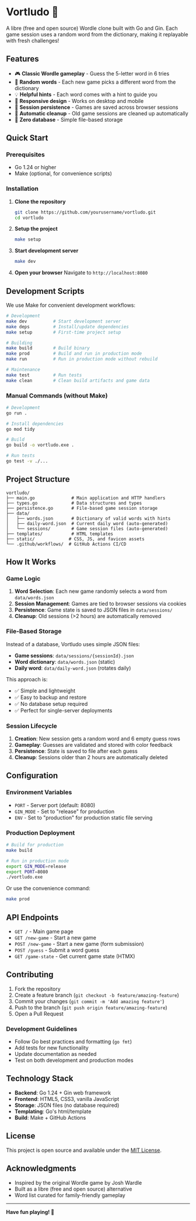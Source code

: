 # Vortludo 🎯

A libre (free and open source) Wordle clone built with Go and Gin. Each game session uses a random word from the dictionary, making it replayable with fresh challenges!

## Features

- 🎮 **Classic Wordle gameplay** - Guess the 5-letter word in 6 tries
- 🔀 **Random words** - Each new game picks a different word from the dictionary
- 💡 **Helpful hints** - Each word comes with a hint to guide you
- 📱 **Responsive design** - Works on desktop and mobile
- 💾 **Session persistence** - Games are saved across browser sessions
- 🌙 **Automatic cleanup** - Old game sessions are cleaned up automatically
- 🚀 **Zero database** - Simple file-based storage

## Quick Start

### Prerequisites

- Go 1.24 or higher
- Make (optional, for convenience scripts)

### Installation

1. **Clone the repository**
   ```bash
   git clone https://github.com/yourusername/vortludo.git
   cd vortludo
   ```

2. **Setup the project**
   ```bash
   make setup
   ```

3. **Start development server**
   ```bash
   make dev
   ```

4. **Open your browser**
   Navigate to `http://localhost:8080`

## Development Scripts

We use Make for convenient development workflows:

```bash
# Development
make dev          # Start development server
make deps         # Install/update dependencies
make setup        # First-time project setup

# Building
make build        # Build binary
make prod         # Build and run in production mode
make run          # Run in production mode without rebuild

# Maintenance
make test         # Run tests
make clean        # Clean build artifacts and game data
```

### Manual Commands (without Make)

```bash
# Development
go run .

# Install dependencies
go mod tidy

# Build
go build -o vortludo.exe .

# Run tests
go test -v ./...
```

## Project Structure

```
vortludo/
├── main.go              # Main application and HTTP handlers
├── types.go             # Data structures and types
├── persistence.go       # File-based game session storage
├── data/
│   ├── words.json       # Dictionary of valid words with hints
│   ├── daily-word.json  # Current daily word (auto-generated)
│   └── sessions/        # Game session files (auto-generated)
├── templates/           # HTML templates
├── static/             # CSS, JS, and favicon assets
└── .github/workflows/  # GitHub Actions CI/CD
```

## How It Works

### Game Logic

1. **Word Selection**: Each new game randomly selects a word from `data/words.json`
2. **Session Management**: Games are tied to browser sessions via cookies
3. **Persistence**: Game state is saved to JSON files in `data/sessions/`
4. **Cleanup**: Old sessions (>2 hours) are automatically removed

### File-Based Storage

Instead of a database, Vortludo uses simple JSON files:

- **Game sessions**: `data/sessions/{sessionId}.json`
- **Word dictionary**: `data/words.json` (static)
- **Daily word**: `data/daily-word.json` (rotates daily)

This approach is:
- ✅ Simple and lightweight
- ✅ Easy to backup and restore
- ✅ No database setup required
- ✅ Perfect for single-server deployments

### Session Lifecycle

1. **Creation**: New session gets a random word and 6 empty guess rows
2. **Gameplay**: Guesses are validated and stored with color feedback
3. **Persistence**: State is saved to file after each guess
4. **Cleanup**: Sessions older than 2 hours are automatically deleted

## Configuration

### Environment Variables

- `PORT` - Server port (default: 8080)
- `GIN_MODE` - Set to "release" for production
- `ENV` - Set to "production" for production static file serving

### Production Deployment

```bash
# Build for production
make build

# Run in production mode
export GIN_MODE=release
export PORT=8080
./vortludo.exe
```

Or use the convenience command:
```bash
make prod
```

## API Endpoints

- `GET /` - Main game page
- `GET /new-game` - Start a new game
- `POST /new-game` - Start a new game (form submission)
- `POST /guess` - Submit a word guess
- `GET /game-state` - Get current game state (HTMX)

## Contributing

1. Fork the repository
2. Create a feature branch (`git checkout -b feature/amazing-feature`)
3. Commit your changes (`git commit -m 'Add amazing feature'`)
4. Push to the branch (`git push origin feature/amazing-feature`)
5. Open a Pull Request

### Development Guidelines

- Follow Go best practices and formatting (`go fmt`)
- Add tests for new functionality
- Update documentation as needed
- Test on both development and production modes

## Technology Stack

- **Backend**: Go 1.24 + Gin web framework
- **Frontend**: HTML5, CSS3, vanilla JavaScript
- **Storage**: JSON files (no database required)
- **Templating**: Go's html/template
- **Build**: Make + GitHub Actions

## License

This project is open source and available under the [MIT License](LICENSE).

## Acknowledgments

- Inspired by the original Wordle game by Josh Wardle
- Built as a libre (free and open source) alternative
- Word list curated for family-friendly gameplay

---

**Have fun playing! 🎯**
